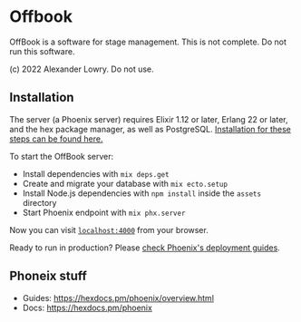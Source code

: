 # Offbook

OffBook is a software for stage management. This is not complete. Do not run this software.

(c) 2022 Alexander Lowry. Do not use.

## Installation

The server (a Phoenix server) requires Elixir 1.12 or later, Erlang 22 or later, and the hex package manager, as well as PostgreSQL. [Installation for these steps can be found here.](https://hexdocs.pm/phoenix/installation.html)

To start the OffBook server:

  * Install dependencies with `mix deps.get`
  * Create and migrate your database with `mix ecto.setup`
  * Install Node.js dependencies with `npm install` inside the `assets` directory
  * Start Phoenix endpoint with `mix phx.server`

Now you can visit [`localhost:4000`](http://localhost:4000) from your browser.

Ready to run in production? Please [check Phoenix's deployment guides](https://hexdocs.pm/phoenix/deployment.html).

## Phoneix stuff

  * Guides: https://hexdocs.pm/phoenix/overview.html
  * Docs: https://hexdocs.pm/phoenix

